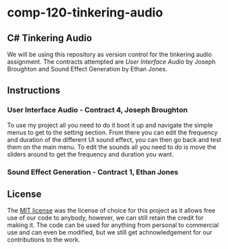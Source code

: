 # comp-120-tinkering-audio

## C# Tinkering Audio
We will be using this repository as version control for the tinkering audio assignment. The contracts attempted are _User Interface Audio_ by Joseph Broughton and Sound Effect Generation by Ethan Jones.


## Instructions

### User Interface Audio - Contract 4, Joseph Broughton
To use my project all you need to do it boot it up and navigate the simple menus to get to the setting section. From there you can edit the frequency and duration of the different UI sound effect, you can then go back and test them on the main menu. To edit the sounds all you need to do is move the sliders around to get the frequency and duration you want.

### Sound Effect Generation - Contract 1, Ethan Jones

## License
The [MIT license](https://choosealicense.com/licenses/mit/) was the license of choice for this project as it allows free use of our code to anybody, however, we can still retain the credit for making it. The code can be used for anything from personal to commercial use and can even be modified, but we still get achnowledgement for our contributions to the work.
